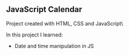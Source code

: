 ## JavaScript Calendar

Project created with HTML, CSS and JavaScript\

In this project I learned: 
- Date and time manipulation in JS

